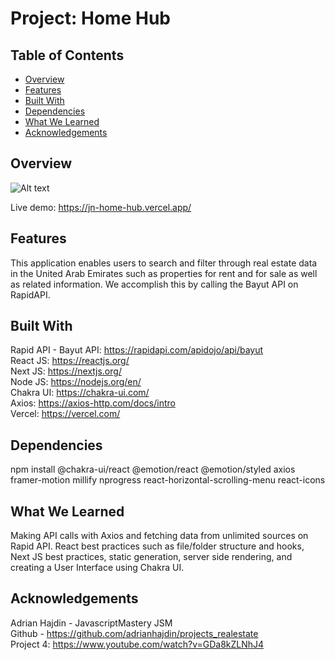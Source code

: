 # Project: Home Hub
## Table of Contents
- [Overview](#overview)
- [Features](#features)
- [Built With](#built-with)
- [Dependencies](#dependencies)
- [What We Learned](#what-we-learned)
- [Acknowledgements](#acknowledgements)

## Overview
![Alt text](/src/assets/images/screenshot.png?raw=true "Home Hub Screenshot")

 Live demo: https://jn-home-hub.vercel.app/   

## Features
This application enables users to search and filter through real estate data in the United Arab Emirates such as properties for rent and for sale as well as related information. We accomplish this by calling the Bayut API on RapidAPI.

## Built With 
Rapid API - Bayut API: https://rapidapi.com/apidojo/api/bayut   
React JS: https://reactjs.org/  
Next JS: https://nextjs.org/  
Node JS: https://nodejs.org/en/    
Chakra UI: https://chakra-ui.com/    
Axios: https://axios-http.com/docs/intro    
Vercel: https://vercel.com/  

## Dependencies
npm install @chakra-ui/react @emotion/react @emotion/styled axios framer-motion millify nprogress react-horizontal-scrolling-menu react-icons

## What We Learned
Making API calls with Axios and fetching data from unlimited sources on Rapid API. React best practices such as file/folder structure and hooks, Next JS best practices, static generation, server side rendering, and creating a User Interface using Chakra UI.

## Acknowledgements
Adrian Hajdin - JavascriptMastery JSM    
Github - https://github.com/adrianhajdin/projects_realestate     
Project 4: https://www.youtube.com/watch?v=GDa8kZLNhJ4   

